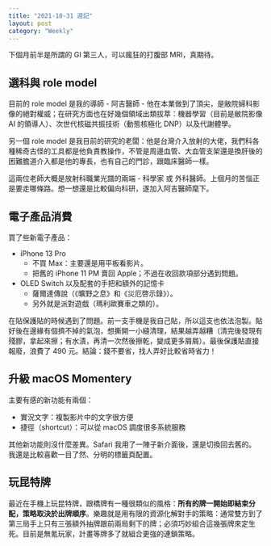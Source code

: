 ```yaml
---
title: "2021-10-31 週記"
layout: post
category: "Weekly"
---
```


下個月前半是所謂的 GI 第三人，可以瘋狂的打腹部 MRI，真期待。

## 選科與 role model

目前的 role model 是我的導師 - 阿吉醫師 - 他在本業做到了頂尖，是敝院婦科影像的絕對權威；在研究方面也在好幾個領域出類拔萃：機器學習（目前是敝院影像 AI 的領導人）、次世代核磁共振技術（動態核極化 DNP）以及代謝體學。

另一個 role model 是我目前的研究的老闆：他是台灣介入放射的大佬，我們科各種稀奇古怪的工具都是他負責教操作，不管是周邊血管、大血管支架還是換肝後的困難膽道介入都是他的專長，也有自己的門診，跟臨床醫師一樣。

這兩位老師大概是放射科職業光譜的兩端 - 科學家 或 外科醫師。上個月的苦惱正是要走哪條路。想一想還是比較偏向科研，遂加入阿吉醫師麾下。

## 電子產品消費

買了些新電子產品：

- iPhone 13 Pro
  - 不買 Max：主要還是用平板看影片。
  - 把舊的 iPhone 11 PM 賣回 Apple；不過在收回款項部分遇到問題。
- OLED Switch 以及配套的手把和額外的記憶卡
  - 薩爾達傳說（《曠野之息》和《災厄啓示錄》）。
  - 另外就是派對遊戲（瑪利歐賽車之類的）。

在貼保護貼的時候遇到了問題。前一支手機是我自己貼，所以這支也依法泡製。貼好後在邊緣有個擠不掉的氣泡，想撕開一小縫清理，結果越弄越糟（清完後發現有殘膠，拿起來擦；有水漬，再清一次然後擦乾，變成更多屑屑）。最後保護貼直接報廢，浪費了 490 元。結論：錢不要省，找人弄好比較省時省力！

## 升級 macOS Momentery

主要有感的新功能有兩個：

- 實況文字：複製影片中的文字很方便
- 捷徑（shortcut）：可以從 macOS 調度很多系統服務

其他新功能則沒什麼差異。Safari 我用了一陣子新介面後，還是切換回去舊的。我還是比較喜歡一目了然、分明的標籤頁配置。

## 玩昆特牌

最近在手機上玩昆特牌，跟橋牌有一種很類似的風格：**所有的牌一開始即結束分配，策略取決於出牌順序**。樂趣就是用有限的資源化解對手的策略：通常雙方到了第三局手上只有三張額外抽牌跟前兩局剩下的牌；必須巧妙組合這幾張牌來定生死。目前是無氪玩家，計畫等牌多了就組合更強的連鎖策略。
